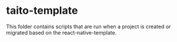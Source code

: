 # taito-template

This folder contains scripts that are run when a project is created or migrated
based on the react-native-template.
